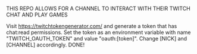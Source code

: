 THIS REPO ALLOWS FOR A CHANNEL TO INTERACT WITH THEIR TWITCH CHAT AND PLAY GAMES

Visit https://twitchtokengenerator.com/ and generate a token that has chat:read permissions.
Set the token as an environment variable with name "TWITCH_OAUTH_TOKEN" and value "oauth:[token]".
Change [NICK] and [CHANNEL] accordingly.
DONE!
